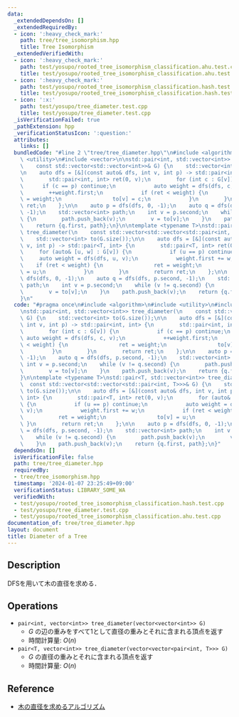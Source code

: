 ```yaml
---
data:
  _extendedDependsOn: []
  _extendedRequiredBy:
  - icon: ':heavy_check_mark:'
    path: tree/tree_isomorphism.hpp
    title: Tree Isomorphism
  _extendedVerifiedWith:
  - icon: ':heavy_check_mark:'
    path: test/yosupo/rooted_tree_isomorphism_classification.ahu.test.cpp
    title: test/yosupo/rooted_tree_isomorphism_classification.ahu.test.cpp
  - icon: ':heavy_check_mark:'
    path: test/yosupo/rooted_tree_isomorphism_classification.hash.test.cpp
    title: test/yosupo/rooted_tree_isomorphism_classification.hash.test.cpp
  - icon: ':x:'
    path: test/yosupo/tree_diameter.test.cpp
    title: test/yosupo/tree_diameter.test.cpp
  _isVerificationFailed: true
  _pathExtension: hpp
  _verificationStatusIcon: ':question:'
  attributes:
    links: []
  bundledCode: "#line 2 \"tree/tree_diameter.hpp\"\n#include <algorithm>\n#include\
    \ <utility>\n#include <vector>\n\nstd::pair<int, std::vector<int>> tree_diameter(\n\
    \    const std::vector<std::vector<int>>& G) {\n    std::vector<int> to(G.size());\n\
    \n    auto dfs = [&](const auto& dfs, int v, int p) -> std::pair<int, int> {\n\
    \        std::pair<int, int> ret(0, v);\n        for (int c : G[v]) {\n      \
    \      if (c == p) continue;\n            auto weight = dfs(dfs, c, v);\n    \
    \        ++weight.first;\n            if (ret < weight) {\n                ret\
    \ = weight;\n                to[v] = c;\n            }\n        }\n        return\
    \ ret;\n    };\n\n    auto p = dfs(dfs, 0, -1);\n    auto q = dfs(dfs, p.second,\
    \ -1);\n    std::vector<int> path;\n    int v = p.second;\n    while (v != q.second)\
    \ {\n        path.push_back(v);\n        v = to[v];\n    }\n    path.push_back(v);\n\
    \    return {q.first, path};\n}\n\ntemplate <typename T>\nstd::pair<T, std::vector<int>>\
    \ tree_diameter(\n    const std::vector<std::vector<std::pair<int, T>>>& G) {\n\
    \    std::vector<int> to(G.size());\n\n    auto dfs = [&](const auto& dfs, int\
    \ v, int p) -> std::pair<T, int> {\n        std::pair<T, int> ret(0, v);\n   \
    \     for (auto& [u, w] : G[v]) {\n            if (u == p) continue;\n       \
    \     auto weight = dfs(dfs, u, v);\n            weight.first += w;\n        \
    \    if (ret < weight) {\n                ret = weight;\n                to[v]\
    \ = u;\n            }\n        }\n        return ret;\n    };\n\n    auto p =\
    \ dfs(dfs, 0, -1);\n    auto q = dfs(dfs, p.second, -1);\n    std::vector<int>\
    \ path;\n    int v = p.second;\n    while (v != q.second) {\n        path.push_back(v);\n\
    \        v = to[v];\n    }\n    path.push_back(v);\n    return {q.first, path};\n\
    }\n"
  code: "#pragma once\n#include <algorithm>\n#include <utility>\n#include <vector>\n\
    \nstd::pair<int, std::vector<int>> tree_diameter(\n    const std::vector<std::vector<int>>&\
    \ G) {\n    std::vector<int> to(G.size());\n\n    auto dfs = [&](const auto& dfs,\
    \ int v, int p) -> std::pair<int, int> {\n        std::pair<int, int> ret(0, v);\n\
    \        for (int c : G[v]) {\n            if (c == p) continue;\n           \
    \ auto weight = dfs(dfs, c, v);\n            ++weight.first;\n            if (ret\
    \ < weight) {\n                ret = weight;\n                to[v] = c;\n   \
    \         }\n        }\n        return ret;\n    };\n\n    auto p = dfs(dfs, 0,\
    \ -1);\n    auto q = dfs(dfs, p.second, -1);\n    std::vector<int> path;\n   \
    \ int v = p.second;\n    while (v != q.second) {\n        path.push_back(v);\n\
    \        v = to[v];\n    }\n    path.push_back(v);\n    return {q.first, path};\n\
    }\n\ntemplate <typename T>\nstd::pair<T, std::vector<int>> tree_diameter(\n  \
    \  const std::vector<std::vector<std::pair<int, T>>>& G) {\n    std::vector<int>\
    \ to(G.size());\n\n    auto dfs = [&](const auto& dfs, int v, int p) -> std::pair<T,\
    \ int> {\n        std::pair<T, int> ret(0, v);\n        for (auto& [u, w] : G[v])\
    \ {\n            if (u == p) continue;\n            auto weight = dfs(dfs, u,\
    \ v);\n            weight.first += w;\n            if (ret < weight) {\n     \
    \           ret = weight;\n                to[v] = u;\n            }\n       \
    \ }\n        return ret;\n    };\n\n    auto p = dfs(dfs, 0, -1);\n    auto q\
    \ = dfs(dfs, p.second, -1);\n    std::vector<int> path;\n    int v = p.second;\n\
    \    while (v != q.second) {\n        path.push_back(v);\n        v = to[v];\n\
    \    }\n    path.push_back(v);\n    return {q.first, path};\n}"
  dependsOn: []
  isVerificationFile: false
  path: tree/tree_diameter.hpp
  requiredBy:
  - tree/tree_isomorphism.hpp
  timestamp: '2024-01-07 23:25:49+09:00'
  verificationStatus: LIBRARY_SOME_WA
  verifiedWith:
  - test/yosupo/rooted_tree_isomorphism_classification.hash.test.cpp
  - test/yosupo/tree_diameter.test.cpp
  - test/yosupo/rooted_tree_isomorphism_classification.ahu.test.cpp
documentation_of: tree/tree_diameter.hpp
layout: document
title: Diameter of a Tree
---
```


## Description

DFSを用いて木の直径を求める．

## Operations

- `pair<int, vector<int>> tree_diameter(vector<vector<int>> G)`
    - $G$ の辺の重みをすべて1として直径の重みとそれに含まれる頂点を返す
    - 時間計算量: $O(n)$
- `pair<T, vector<int>> tree_diameter(vector<vector<pair<int, T>>> G)`
    - $G$ の直径の重みとそれに含まれる頂点を返す
    - 時間計算量: $O(n)$

## Reference

- [木の直径を求めるアルゴリズム](https://algo-logic.info/tree-diameter/)
